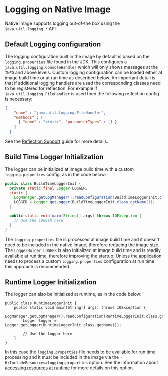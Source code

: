 # Logging on Native Image

Native Image supports logging out-of-the box using the `java.util.logging.*` API.

## Default Logging configuration

The logging configuration built in the image by default is based on the `logging.properties` file found in the JDK.
This configures a `java.util.logging.ConsoleHandler` which will only shows messages at the `INFO` and above levels.
Custom logging configuration can be loaded either at image build time or at run time as described below.
An important detail is that if additional logging handlers are used the corresponding classes need to be registered for reflection.
For example if `java.util.logging.FileHandler` is used then the following reflection config is necessary:
```json
{
    "name" : "java.util.logging.FileHandler",
    "methods" : [
      { "name" : "<init>", "parameterTypes" : [] },
    ]
  }
```
See the [Reflection Support](Reflection.md) guide for more details.


## Build Time Logger Initialization

The logger can be initialized at image build time with a custom `logging.properties` config, as in the code below:
```java
public class BuildTimeLoggerInit {
  private static final Logger LOGGER;
  static {
    LogManager.getLogManager().readConfiguration(BuildTimeLoggerInit.class.getResourceAsStream("logging.properties"));
    LOGGER = Logger.getLogger(BuildTimeLoggerInit.class.getName());
  }

  public static void main(String[] args) throws IOException {
    // Use the LOGGER here
  }
}
```

The `logging.properties` file is processed at image build time and it doesn't need to be included in the native image, therefore reducing the image size.
The `LoggerHolder.LOGGER` is also initialized at image build time and is readily available at run time, therefore improving the startup.
Unless the application needs to process a custom `logging.properties` configuration at run time this approach is recommended.


## Runtime Logger Initialization

The logger can also be initialized at runtime, as in the code below:

```
public class RuntimeLoggerInit {
    public static void main(String[] args) throws IOException {
        LogManager.getLogManager().readConfiguration(RuntimeLoggerInit.class.getResourceAsStream("logging.properties"));
        Logger logger = Logger.getLogger(RuntimeLoggerInit.class.getName());

        // Use the logger here
    }
}
```

In this case the `logging.properties` file needs to be available for run time processing and it must be included in the image via the `-H:IncludeResources=logging.properties` option.
See the information about [accessing resources at runtime](Resources.md) for more details on this option.

